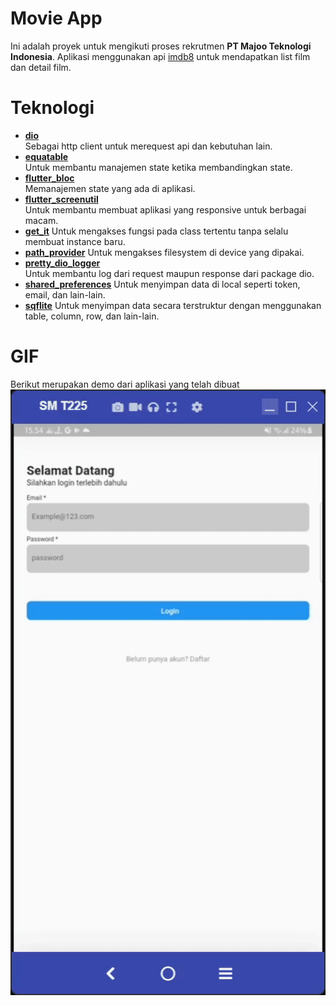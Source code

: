 # Movie App
Ini adalah proyek untuk mengikuti proses rekrutmen **PT Majoo Teknologi Indonesia**. Aplikasi menggunakan api [imdb8](https://imdb8.p.rapidapi.com) untuk mendapatkan list film dan detail film.

# Teknologi

- [**dio**](https://pub.dev/packages/dio)  
Sebagai http client untuk merequest api dan kebutuhan lain.
- [**equatable**](https://pub.dev/packages/equatable)  
Untuk membantu manajemen state ketika membandingkan state.
- [**flutter_bloc**](https://pub.dev/packages/flutter_bloc)  
Memanajemen state yang ada di aplikasi.
- [**flutter_screenutil**](https://pub.dev/packages/flutter_screenutil)  
Untuk membantu membuat aplikasi yang responsive untuk berbagai macam.
- [**get_it**](https://pub.dev/packages/get_it) 
Untuk mengakses fungsi pada class tertentu tanpa selalu membuat instance baru.
- [**path_provider**](https://pub.dev/packages/path_provider)
Untuk mengakses filesystem di device yang dipakai.
- [**pretty_dio_logger**](https://pub.dev/packages/pretty_dio_logger)  
Untuk membantu log dari request maupun response dari package dio.
- [**shared_preferences**](https://pub.dev/packages/shared_preferences) 
Untuk menyimpan data di local seperti token, email, dan lain-lain.
- [**sqflite**](https://pub.dev/packages/sqflite) 
Untuk menyimpan data secara terstruktur dengan menggunakan table, column, row, dan lain-lain.

# GIF
Berikut merupakan demo dari aplikasi yang telah dibuat
![Alt Text](https://github.com/Harits19/movie_app/raw/master/demo/demo.gif)